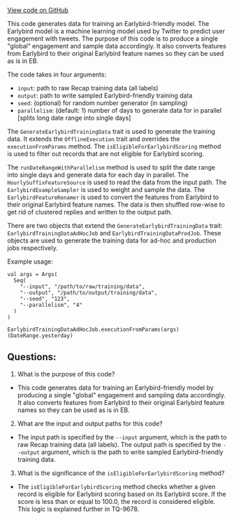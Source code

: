 [View code on GitHub](https://github.com/misbahsy/the-algorithm/timelines/data_processing/ad_hoc/earlybird_ranking/earlybird_ranking/training_data_generation/EarlybirdTrainingDataJob.scala)

This code generates data for training an Earlybird-friendly model. The Earlybird model is a machine learning model used by Twitter to predict user engagement with tweets. The purpose of this code is to produce a single "global" engagement and sample data accordingly. It also converts features from Earlybird to their original Earlybird feature names so they can be used as is in EB. 

The code takes in four arguments: 
- `input`: path to raw Recap training data (all labels)
- `output`: path to write sampled Earlybird-friendly training data
- `seed`: (optional) for random number generator (in sampling)
- `parallelism`: (default: 1) number of days to generate data for in parallel [splits long date range into single days]

The `GenerateEarlybirdTrainingData` trait is used to generate the training data. It extends the `OfflineExecution` trait and overrides the `executionFromParams` method. The `isEligibleForEarlybirdScoring` method is used to filter out records that are not eligible for Earlybird scoring. 

The `runDateRangeWithParallelism` method is used to split the date range into single days and generate data for each day in parallel. The `HourlySuffixFeatureSource` is used to read the data from the input path. The `EarlybirdExampleSampler` is used to weight and sample the data. The `EarlybirdFeatureRenamer` is used to convert the features from Earlybird to their original Earlybird feature names. The data is then shuffled row-wise to get rid of clustered replies and written to the output path. 

There are two objects that extend the `GenerateEarlybirdTrainingData` trait: `EarlybirdTrainingDataAdHocJob` and `EarlybirdTrainingDataProdJob`. These objects are used to generate the training data for ad-hoc and production jobs respectively. 

Example usage: 

```
val args = Args(
  Seq(
    "--input", "/path/to/raw/training/data",
    "--output", "/path/to/output/training/data",
    "--seed", "123",
    "--parallelism", "4"
  )
)

EarlybirdTrainingDataAdHocJob.executionFromParams(args)(DateRange.yesterday)
```
## Questions: 
 1. What is the purpose of this code?
- This code generates data for training an Earlybird-friendly model by producing a single "global" engagement and sampling data accordingly. It also converts features from Earlybird to their original Earlybird feature names so they can be used as is in EB.

2. What are the input and output paths for this code?
- The input path is specified by the `--input` argument, which is the path to raw Recap training data (all labels). The output path is specified by the `--output` argument, which is the path to write sampled Earlybird-friendly training data.

3. What is the significance of the `isEligibleForEarlybirdScoring` method?
- The `isEligibleForEarlybirdScoring` method checks whether a given record is eligible for Earlybird scoring based on its Earlybird score. If the score is less than or equal to 100.0, the record is considered eligible. This logic is explained further in TQ-9678.